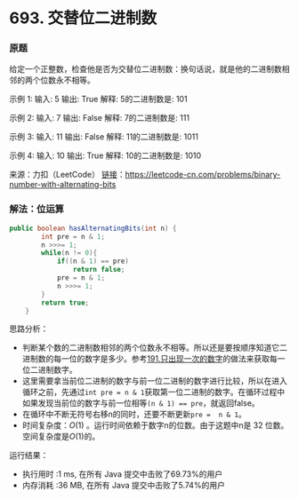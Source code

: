 # 693. 交替位二进制数

### 原题
给定一个正整数，检查他是否为交替位二进制数：换句话说，就是他的二进制数相邻的两个位数永不相等。

示例 1:
输入: 5
输出: True
解释:
5的二进制数是: 101

示例 2:
输入: 7
输出: False
解释:
7的二进制数是: 111

示例 3:
输入: 11
输出: False
解释:
11的二进制数是: 1011

示例 4:
输入: 10
输出: True
解释:
10的二进制数是: 1010

来源：力扣（LeetCode）
[链接](https://leetcode-cn.com/problems/binary-number-with-alternating-bits)：https://leetcode-cn.com/problems/binary-number-with-alternating-bits

### 解法：位运算

```java
public boolean hasAlternatingBits(int n) {
        int pre = n & 1;
        n >>>= 1;
        while(n != 0){
            if((n & 1) == pre)
                return false;
            pre = n & 1;
            n >>>= 1;
        }
        return true;
    }
```

思路分析：

* 判断某个数的二进制数相邻的两个位数永不相等。所以还是要按顺序知道它二进制数的每一位的数字是多少。参考[191.只出现一次的数字](https://github.com/ustcyyw/yyw_algorithm/blob/master/easy/BitOperation/hammingWeight.md)的做法来获取每一位二进制数字。
* 这里需要拿当前位二进制的数字与前一位二进制的数字进行比较，所以在进入循环之前，先通过`int pre = n & 1`获取第一位二进制的数字。在循环过程中如果发现当前位的数字与前一位相等`(n & 1) == pre`，就返回false。
* 在循环中不断无符号右移n的同时，还要不断更新`pre =  n & 1`。
* 时间复杂度：$O(1)$ 。运行时间依赖于数字n的位数。由于这题中n是 32 位数。空间复杂度是$O(1)$的。

运行结果：
* 执行用时 :1 ms, 在所有 Java 提交中击败了69.73%的用户
* 内存消耗 :36 MB, 在所有 Java 提交中击败了5.74%的用户